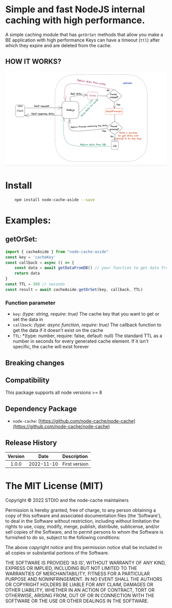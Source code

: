 <!-- ![Logo](./static//logo.svg) -->

<!-- [![Node.js CI](https://github.com/node-cache/node-cache/workflows/Node.js%20CI/badge.svg?branch=master)](https://github.com/node-cache/node-cache/actions?query=workflow%3A%22Node.js+CI%22+branch%3A%22master%22)
![Dependency status](https://img.shields.io/david/node-cache/node-cache)
[![NPM package version](https://img.shields.io/npm/v/node-cache?label=npm%20package)](https://www.npmjs.com/package/node-cache)
[![NPM monthly downloads](https://img.shields.io/npm/dm/node-cache)](https://www.npmjs.com/package/node-cache)
[![GitHub issues](https://img.shields.io/github/issues/node-cache/node-cache)](https://github.com/node-cache/node-cache/issues)
[![Coveralls Coverage](https://img.shields.io/coveralls/node-cache/node-cache.svg)](https://coveralls.io/github/node-cache/node-cache) -->

# Simple and fast NodeJS internal caching with high performance.

A simple caching module that has `getOrSet` methods that allow you make a BE application with high performance
Keys can have a timeout (`ttl`) after which they expire and are deleted from the cache.


## HOW IT WORKS?

![How it works](./static/flow.jpg)


# Install

```bash
	npm install node-cache-aside --save
```

# Examples:

## getOrSet:

```js
import { cacheAside } from "node-cache-aside"
const key = 'cacheKey'
const callback = async () => {
    const data = await getDataFromDB() // your function to get data from database
    return data
}
const TTL = 300 // seconds
const result = await cacheAside.getOrSet(key, callback, TTL)
```

### Function parameter

- `key`: *(type: string, require: true)* The cache key that you want to get or set the data in
- `callback`: *(type: async function, require: true)* The callback function to get the data if it doesn't exist on the cache
- `TTL`: *(type: number, require: false, default: null) The standard TTL as a number in seconds for every generated cache element. If it isn't specific, the cache will exist forever


## Breaking changes


## Compatibility

This package supports all node versions >= 8


## Dependency Package
- `node-cache`: [https://github.com/node-cache/node-cache](https://github.com/node-cache/node-cache)


## Release History
|Version|Date|Description|
|:--:|:--:|:--|
|1.0.0|2022-11-10|First version|


# The MIT License (MIT)

Copyright © 2022 STDIO and the node-cache maintainers

Permission is hereby granted, free of charge, to any person obtaining
a copy of this software and associated documentation files (the
'Software'), to deal in the Software without restriction, including
without limitation the rights to use, copy, modify, merge, publish,
distribute, sublicense, and/or sell copies of the Software, and to
permit persons to whom the Software is furnished to do so, subject to
the following conditions:

The above copyright notice and this permission notice shall be
included in all copies or substantial portions of the Software.

THE SOFTWARE IS PROVIDED 'AS IS', WITHOUT WARRANTY OF ANY KIND,
EXPRESS OR IMPLIED, INCLUDING BUT NOT LIMITED TO THE WARRANTIES OF
MERCHANTABILITY, FITNESS FOR A PARTICULAR PURPOSE AND NONINFRINGEMENT.
IN NO EVENT SHALL THE AUTHORS OR COPYRIGHT HOLDERS BE LIABLE FOR ANY
CLAIM, DAMAGES OR OTHER LIABILITY, WHETHER IN AN ACTION OF CONTRACT,
TORT OR OTHERWISE, ARISING FROM, OUT OF OR IN CONNECTION WITH THE
SOFTWARE OR THE USE OR OTHER DEALINGS IN THE SOFTWARE.